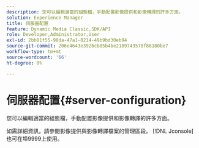 ```yaml
---
description: 您可以編輯適當的組態檔，手動配置影像提供和影像轉譯的許多方面。
solution: Experience Manager
title: 伺服器配置
feature: Dynamic Media Classic,SDK/API
role: Developer,Administrator,User
exl-id: 2bb81f55-98da-47a1-8214-49b9bd30eb94
source-git-commit: 206e4643e3926cb85b4be2189743578f88180be7
workflow-type: tm+mt
source-wordcount: '66'
ht-degree: 0%

---
```


# 伺服器配置{#server-configuration}

您可以編輯適當的組態檔，手動配置影像提供和影像轉譯的許多方面。

如需詳細資訊，請參閱影像提供與影像轉譯檔案的管理區段。 [!DNL Jconsole] 也可在埠9999上使用。
